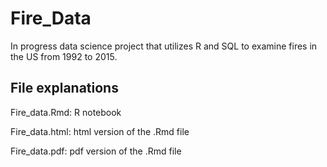 # Fire_Data
In progress data science project that utilizes R and SQL to examine fires in the US from 1992 to 2015.

## File explanations
Fire_data.Rmd: R notebook 

Fire_data.html: html version of the .Rmd file

Fire_data.pdf: pdf version of the .Rmd file


